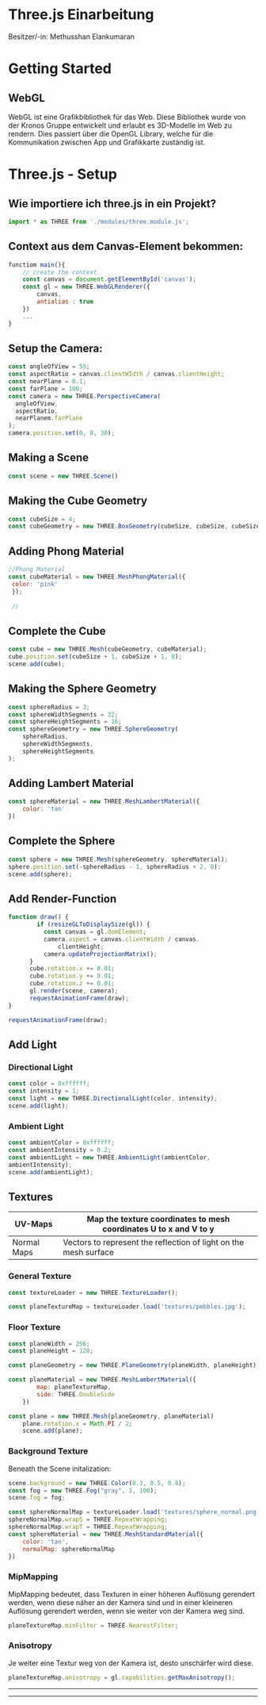# Three.js Einarbeitung

Besitzer/-in: Methusshan Elankumaran

# Getting Started

## WebGL

WebGL ist eine Grafikbibliothek für das Web. Diese Bibliothek wurde von der Kronos Gruppe entwickelt und erlaubt es 3D-Modelle im Web zu rendern. Dies passiert über die OpenGL Library, welche für die Kommunikation zwischen App und Grafikkarte zuständig ist.

# Three.js - Setup

## Wie importiere ich three.js in ein Projekt?

```jsx
import * as THREE from './modules/three.module.js';
```

## Context aus dem Canvas-Element bekommen:

```jsx
functiom main(){
	// create the context
	const canvas = document.getElementById('canvas');
	const gl = new THREE.WebGLRenderer({
		canvas, 
		antialias : true
	})
	...
}

```

## Setup the Camera:

```jsx
const angleOfView = 55;
const aspectRatio = canvas.clientWIdth / canvas.clientHeight;
const nearPlane = 0.1;
const farPlane = 100;
const camera = new THREE.PerspectiveCamera(
  angleOfView,
  aspectRatio,
  nearPlanem.farPlane
);
camera.position.set(0, 8, 30);
```

## Making a Scene

```jsx
const scene = new THREE.Scene()
```

## Making the Cube Geometry

```jsx
const cubeSize = 4;
const cubeGeometry = new THREE.BoxGeometry(cubeSize, cubeSize, cubeSize);
```

## Adding Phong Material

```jsx
//Phong Material
const cubeMaterial = new THREE.MeshPhongMaterial({
 color: 'pink'
 });
 
 //
```

## Complete the Cube

```jsx
const cube = new THREE.Mesh(cubeGeometry, cubeMaterial);
cube.position.set(cubeSize + 1, cubeSize + 1, 0);
scene.add(cube);
```

## Making the Sphere Geometry

```jsx
const sphereRadius = 3;
const sphereWidthSegments = 32;
const sphereHeightSegments = 16;
const sphereGeometry = new THREE.SphereGeometry(
	sphereRadius,
	sphereWidthSegments,
	sphereHeightSegments
);
```

## Adding Lambert Material

```jsx
const sphereMaterial = new THREE.MeshLambertMaterial({
	color: 'tan'
})
```

## Complete the Sphere

```jsx
const sphere = new THREE.Mesh(sphereGeometry, sphereMaterial);
sphere.position.set(-sphereRadius - 1, sphereRadius + 2, 0):
scene.add(sphere);
```

## Add Render-Function

```jsx
function draw() {
        if (resizeGLToDisplaySize(gl)) {
          const canvas = gl.domElement;
          camera.aspect = canvas.clientWidth / canvas.
              clientHeight;
          camera.updateProjectionMatrix();
      }
      cube.rotation.x += 0.01;
      cube.rotation.y += 0.01;
      cube.rotation.z += 0.01;
      gl.render(scene, camera);
      requestAnimationFrame(draw);
}

requestAnimationFrame(draw);
```

## Add Light

### Directional Light

```jsx
const color = 0xffffff;
const intensity = 1;
const light = new THREE.DirectionalLight(color, intensity);
scene.add(light);
```

### Ambient Light

```jsx
const ambientColor = 0xffffff;
const ambientIntensity = 0.2;
const ambientLight = new THREE.AmbientLight(ambientColor,
ambientIntensity);
scene.add(ambientLight);
```

## Textures

| UV-Maps | Map the texture coordinates to mesh coordinates U to x and V to y |
| --- | --- |
| Normal Maps | Vectors to represent the reflection of light on the mesh surface |

### General Texture

```jsx
const textureLoader = new THREE.TextureLoader();
```

```jsx
const planeTextureMap = textureLoader.load('textures/pebbles.jpg');
```

### Floor Texture

```jsx
const planeWidth = 256;
const planeHeight = 128;

const planeGeometry = new THREE.PlaneGeometry(planeWidth, planeHeight);
```

```jsx
const planeMaterial = new THREE.MeshLambertMaterial({
        map: planeTextureMap,
        side: THREE.DoubleSide
    })
```

```jsx
const plane = new THREE.Mesh(planeGeometry, planeMaterial)
    plane.rotation.x = Math.PI / 2;
    scene.add(plane);
```

### Background Texture

Beneath the Scene initalization:

```jsx
scene.background = new THREE.Color(0.3, 0.5, 0.8);
const fog = new THREE.Fog("gray", 1, 100);
scene.fog = fog;
```

```jsx
const sphereNormalMap = textureLoader.load('textures/sphere_normal.png');
sphereNormalMap.wrapS = THREE.RepeatWrapping;
sphereNormalMap.wrapT = THREE.RepeatWrapping;
const sphereMaterial = new THREE.MeshStandardMaterial({
	color: 'tan',
	normalMap: sphereNormalMap
})
```

### MipMapping

MipMapping bedeutet, dass Texturen in einer höheren Auflösung gerendert werden, wenn diese näher an der Kamera sind und in einer kleineren Auflösung gerendert werden, wenn sie weiter von der Kamera weg sind.

```jsx
planeTextureMap.minFilter = THREE.NearestFilter;

```

### Anisotropy

Je weiter eine Textur weg von der Kamera ist, desto unschärfer wird diese.

```jsx
planeTextureMap.anisotropy = gl.capabilities.getMaxAnisotropy();
```

---

---
